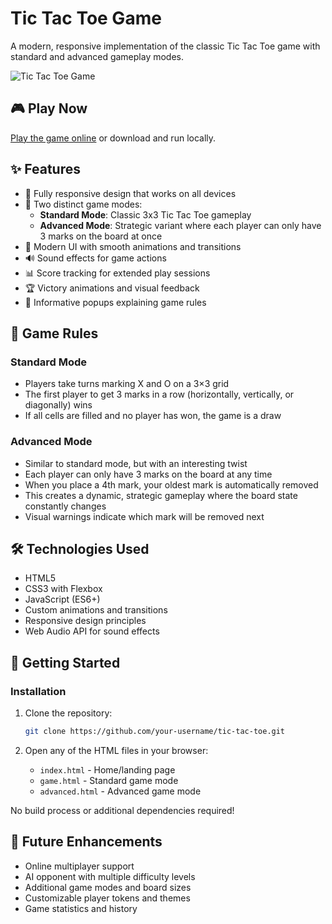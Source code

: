 # Tic Tac Toe Game

A modern, responsive implementation of the classic Tic Tac Toe game with standard and advanced gameplay modes.

![Tic Tac Toe Game](https://github.com/your-username/tic-tac-toe/raw/main/screenshot.png)

## 🎮 Play Now

[Play the game online](https://ravi1892.io/tic-tac-toe/) or download and run locally.

## ✨ Features

- 📱 Fully responsive design that works on all devices
- 🎯 Two distinct game modes:
  - **Standard Mode**: Classic 3x3 Tic Tac Toe gameplay
  - **Advanced Mode**: Strategic variant where each player can only have 3 marks on the board at once
- 🎨 Modern UI with smooth animations and transitions
- 🔊 Sound effects for game actions
- 📊 Score tracking for extended play sessions
- 🏆 Victory animations and visual feedback
- 📝 Informative popups explaining game rules

## 🎲 Game Rules

### Standard Mode

- Players take turns marking X and O on a 3×3 grid
- The first player to get 3 marks in a row (horizontally, vertically, or diagonally) wins
- If all cells are filled and no player has won, the game is a draw

### Advanced Mode

- Similar to standard mode, but with an interesting twist
- Each player can only have 3 marks on the board at any time
- When you place a 4th mark, your oldest mark is automatically removed
- This creates a dynamic, strategic gameplay where the board state constantly changes
- Visual warnings indicate which mark will be removed next

## 🛠️ Technologies Used

- HTML5
- CSS3 with Flexbox
- JavaScript (ES6+)
- Custom animations and transitions
- Responsive design principles
- Web Audio API for sound effects

## 🚀 Getting Started

### Installation

1. Clone the repository:

   ```bash
   git clone https://github.com/your-username/tic-tac-toe.git
   ```

2. Open any of the HTML files in your browser:
   - `index.html` - Home/landing page
   - `game.html` - Standard game mode
   - `advanced.html` - Advanced game mode

No build process or additional dependencies required!

## 🎯 Future Enhancements

- Online multiplayer support
- AI opponent with multiple difficulty levels
- Additional game modes and board sizes
- Customizable player tokens and themes
- Game statistics and history

